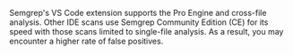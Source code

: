 Semgrep's VS Code extension supports the Pro Engine and cross-file analysis. Other IDE scans use Semgrep Community Edition (CE) for its speed with those scans limited to single-file analysis. As a result, you may encounter a higher rate of false positives.
